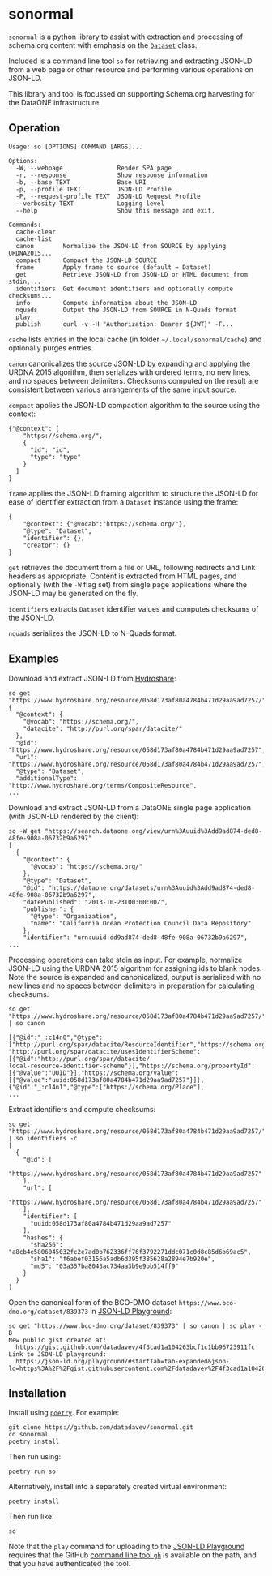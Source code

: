 # sonormal

`sonormal` is a python library to assist with extraction and processing of schema.org content with emphasis on the [`Dataset`](https://schema.org/Dataset) class.

Included is a command line tool `so` for retrieving and extracting JSON-LD from a web page or other resource and performing various operations on JSON-LD.

This library and tool is focussed on supporting Schema.org harvesting for the DataONE infrastructure.

## Operation

```
Usage: so [OPTIONS] COMMAND [ARGS]...

Options:
  -W, --webpage               Render SPA page
  -r, --response              Show response information
  -b, --base TEXT             Base URI
  -p, --profile TEXT          JSON-LD Profile
  -P, --request-profile TEXT  JSON-LD Request Profile
  --verbosity TEXT            Logging level
  --help                      Show this message and exit.

Commands:
  cache-clear
  cache-list
  canon        Normalize the JSON-LD from SOURCE by applying URDNA2015...
  compact      Compact the JSON-LD SOURCE
  frame        Apply frame to source (default = Dataset)
  get          Retrieve JSON-LD from JSON-LD or HTML document from stdin,...
  identifiers  Get document identifiers and optionally compute checksums...
  info         Compute information about the JSON-LD
  nquads       Output the JSON-LD from SOURCE in N-Quads format
  play
  publish      curl -v -H "Authorization: Bearer ${JWT}" -F...
```

`cache` lists entries in the local cache (in folder `~/.local/sonormal/cache`) and optionally purges entries.

`canon` canonicalizes the source JSON-LD by expanding and applying the URDNA 2015 algorithm, then serializes with ordered terms, no new lines, and no spaces between delimiters. Checksums computed on the result are consistent between various arrangements of the same input source.

`compact` applies the JSON-LD compaction algorithm to the source using the context:
```
{"@context": [
    "https://schema.org/", 
    { 
      "id": "id", 
      "type": "type" 
    }
  ]
}
```

`frame` applies the JSON-LD framing algorithm to structure the JSON-LD for ease of identifier extraction from a `Dataset` instance using the frame:
```
{
    "@context": {"@vocab":"https://schema.org/"},
    "@type": "Dataset",
    "identifier": {},
    "creator": {}
}
```

`get` retrieves the document from a file or URL, following redirects and Link headers as appropriate. Content is extracted from HTML pages, and optionally (with the `-W` flag set) from single page applications where the JSON-LD may be generated on the fly.

`identifiers` extracts `Dataset` identifier values and computes checksums of the JSON-LD.

`nquads` serializes the JSON-LD to N-Quads format.

## Examples

Download and extract JSON-LD from [Hydroshare](https://www.hydroshare.org/):

```
so get "https://www.hydroshare.org/resource/058d173af80a4784b471d29aa9ad7257/"
{
  "@context": {
    "@vocab": "https://schema.org/",
    "datacite": "http://purl.org/spar/datacite/"
  },
  "@id": "https://www.hydroshare.org/resource/058d173af80a4784b471d29aa9ad7257",
  "url": "https://www.hydroshare.org/resource/058d173af80a4784b471d29aa9ad7257",
  "@type": "Dataset",
  "additionalType": "http://www.hydroshare.org/terms/CompositeResource",
...
```

Download and extract JSON-LD from a DataONE single page application (with JSON-LD rendered by the client):

```
so -W get "https://search.dataone.org/view/urn%3Auuid%3Add9ad874-ded8-48fe-908a-06732b9a6297"
[
  {
    "@context": {
      "@vocab": "https://schema.org/"
    },
    "@type": "Dataset",
    "@id": "https://dataone.org/datasets/urn%3Auuid%3Add9ad874-ded8-48fe-908a-06732b9a6297",
    "datePublished": "2013-10-23T00:00:00Z",
    "publisher": {
      "@type": "Organization",
      "name": "California Ocean Protection Council Data Repository"
    },
    "identifier": "urn:uuid:dd9ad874-ded8-48fe-908a-06732b9a6297",
...
```

Processing operations can take stdin as input. For example, normalize JSON-LD using the URDNA 2015 algorithm for assigning ids to blank nodes. Note the source is expanded and canonicalized, output is serialized with no new lines and no spaces between delimiters in preparation for calculating checksums. 

```
so get "https://www.hydroshare.org/resource/058d173af80a4784b471d29aa9ad7257/" | so canon

[{"@id":"_:c14n0","@type":["http://purl.org/spar/datacite/ResourceIdentifier","https://schema.org/PropertyValue"],
"http://purl.org/spar/datacite/usesIdentifierScheme":[{"@id":"http://purl.org/spar/datacite/
local-resource-identifier-scheme"}],"https://schema.org/propertyId":[{"@value":"UUID"}],"https://schema.org/value":
[{"@value":"uuid:058d173af80a4784b471d29aa9ad7257"}]},{"@id":"_:c14n1","@type":["https://schema.org/Place"],
...
```

Extract identifiers and compute checksums:

```
so get "https://www.hydroshare.org/resource/058d173af80a4784b471d29aa9ad7257/" | so identifiers -c
[
  {
    "@id": [
      "https://www.hydroshare.org/resource/058d173af80a4784b471d29aa9ad7257"
    ],
    "url": [
      "https://www.hydroshare.org/resource/058d173af80a4784b471d29aa9ad7257"
    ],
    "identifier": [
      "uuid:058d173af80a4784b471d29aa9ad7257"
    ],
    "hashes": {
      "sha256": "a8cb4e5806045032fc2e7ad0b762336ff76f3792271ddc071c0d8c85d6b69ac5",
      "sha1": "f6abef03156a5adb6d395f385628a2894e7b920e",
      "md5": "03a357ba8043ac734aa3b9e9bb514ff9"
    }
  }
]
```

Open the canonical form of the BCO-DMO dataset `https://www.bco-dmo.org/dataset/839373` in [JSON-LD Playground](https://json-ld.org/playground/):

```
so get "https://www.bco-dmo.org/dataset/839373" | so canon | so play -B
New public gist created at: 
  https://gist.github.com/datadavev/4f3cad1a104263bcf1c1bb96723911fc
Link to JSON-LD playground:
  https://json-ld.org/playground/#startTab=tab-expanded&json-ld=https%3A%2F%2Fgist.githubusercontent.com%2Fdatadavev%2F4f3cad1a104263bcf1c1bb96723911fc%2Fraw
```


## Installation

Install using [`poetry`](https://python-poetry.org/). For example:

```
git clone https://github.com/datadavev/sonormal.git
cd sonormal
poetry install
```
Then run using:
```
poetry run so
```

Alternatively, install into a separately created virtual environment:
```
poetry install
```
Then run like:
```
so
```

Note that the `play` command for uploading to the [JSON-LD Playground](https://json-ld.org/playground/) requires that the GitHub [command line tool `gh`](https://github.com/cli/cli) is available on the path, and that you have authenticated the tool.
